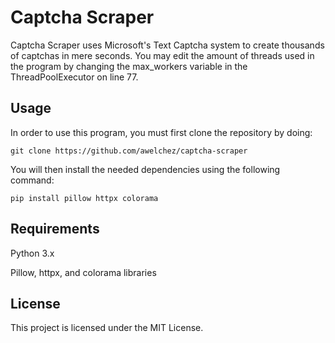 # Captcha Scraper

Captcha Scraper uses Microsoft's Text Captcha system to create thousands of captchas in mere seconds. You may edit the amount of threads used in the program by changing the max_workers variable in the ThreadPoolExecutor on line 77.

## Usage
In order to use this program, you must first clone the repository by doing:

`git clone https://github.com/awelchez/captcha-scraper`

You will then install the needed dependencies using the following command:

`pip install pillow httpx colorama`

## Requirements

Python 3.x

Pillow, httpx, and colorama libraries

## License

This project is licensed under the MIT License.
